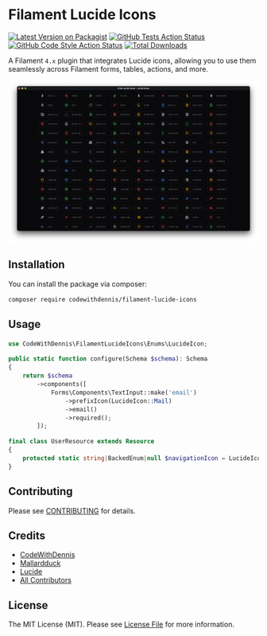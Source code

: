 # Filament Lucide Icons

[![Latest Version on Packagist](https://img.shields.io/packagist/v/codewithdennis/filament-lucide-icons.svg?style=flat-square)](https://packagist.org/packages/codewithdennis/filament-lucide-icons)
[![GitHub Tests Action Status](https://img.shields.io/github/actions/workflow/status/codewithdennis/filament-lucide-icons/run-tests.yml?branch=main&label=tests&style=flat-square)](https://github.com/codewithdennis/filament-lucide-icons/actions?query=workflow%3Arun-tests+branch%3Amain)
[![GitHub Code Style Action Status](https://img.shields.io/github/actions/workflow/status/codewithdennis/filament-lucide-icons/fix-php-code-styling.yml?branch=main&label=code%20style&style=flat-square)](https://github.com/codewithdennis/filament-lucide-icons/actions?query=workflow%3A"Fix+PHP+code+styling"+branch%3Amain)
[![Total Downloads](https://img.shields.io/packagist/dt/codewithdennis/filament-lucide-icons.svg?style=flat-square)](https://packagist.org/packages/codewithdennis/filament-lucide-icons)

A Filament `4.x` plugin that integrates Lucide icons, allowing you to use them seamlessly across Filament forms, tables, actions, and more.


![thumbnail](thumbnail.png)

## Installation

You can install the package via composer:

```bash
composer require codewithdennis/filament-lucide-icons
```

## Usage

```php
use CodeWithDennis\FilamentLucideIcons\Enums\LucideIcon;
```

```php
public static function configure(Schema $schema): Schema
{
    return $schema
        ->components([
            Forms\Components\TextInput::make('email')
                ->prefixIcon(LucideIcon::Mail)
                ->email()
                ->required();
        ]);
```

```php
final class UserResource extends Resource
{
    protected static string|BackedEnum|null $navigationIcon = LucideIcon::UsersRound;
}
```

## Contributing

Please see [CONTRIBUTING](.github/CONTRIBUTING.md) for details.

## Credits

- [CodeWithDennis](https://github.com/CodeWithDennis)
- [Mallardduck](https://github.com/mallardduck/blade-lucide-icons)
- [Lucide](https://lucide.dev/icons/)
- [All Contributors](../../contributors)

## License

The MIT License (MIT). Please see [License File](LICENSE.md) for more information.
